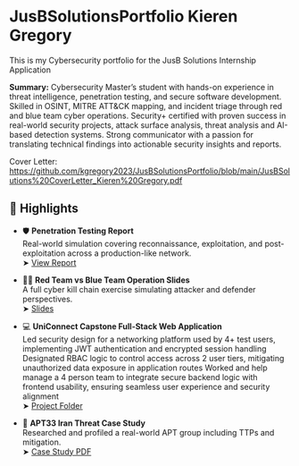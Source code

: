# JusBSolutionsPortfolio Kieren Gregory
This is my Cybersecurity portfolio for the JusB Solutions Internship Application

**Summary:**
Cybersecurity Master’s student with hands-on experience in threat intelligence, penetration testing, and secure software development. 
Skilled in OSINT, MITRE ATT&CK mapping, and incident triage through red and blue team cyber operations. 
Security+ certified with proven success in real-world security projects, attack surface analysis, threat analysis and AI-based detection systems. 
Strong communicator with a passion for translating technical findings into actionable security insights and reports.

Cover Letter: https://github.com/kgregory2023/JusBSolutionsPortfolio/blob/main/JusBSolutions%20CoverLetter_Kieren%20Gregory.pdf


## 🔐 Highlights

- 🛡️ **Penetration Testing Report**  
  Real-world simulation covering reconnaissance, exploitation, and post-exploitation across a production-like network.  
  ➤ [View Report](https://github.com/kgregory2023/JusBSolutionsPortfolio/blob/main/Pen%20Test%20Report%20University%20of%20West%20Florida%20.pdf)

- 🔴🔵 **Red Team vs Blue Team Operation Slides**  
  A full cyber kill chain exercise simulating attacker and defender perspectives.  
  ➤ [Slides](./reports/red_blue_team_slides.pdf)

- 💻 **UniConnect Capstone Full-Stack Web Application**  
Led security design for a networking platform used by 4+ test users, implementing JWT authentication and encrypted 
session handling Designated RBAC logic to control access across 2 user tiers, mitigating unauthorized data exposure in application routes
Worked and help manage a 4 person team to integrate secure backend logic with frontend usability, ensuring seamless user experience and 
security alignment  
  ➤ [Project Folder](https://github.com/kgregory2023/UniConnectWebApp-Capstone-University-Projects)

- 🧠 **APT33 Iran Threat Case Study**  
  Researched and profiled a real-world APT group including TTPs and mitigation.  
  ➤ [Case Study PDF](https://github.com/kgregory2023/JusBSolutionsPortfolio/blob/main/Iran%20APT33%20Case%20Study.pdf)
